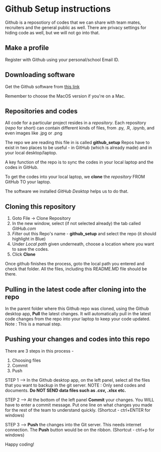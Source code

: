 # Github Setup instructions

Github is a reposotiory of codes that we can share with team mates, recruiters and the general public as well. There are privacy settings for hiding code as well, but we will not go into that.

## Make a profile

Register with Github using your personal/school Email ID. 

## Downloading software 

Get the Github software from [this link](https://desktop.github.com/)

Remember to choose the MacOS version if you're on a Mac.

## Repositories and codes

All code for a particular project resides in a <i>repository</i>. 
Each repository (<i>repo</i> for short) can contain different kinds of files, from .py, .R, .ipynb, and even images like .jpg or .png

The repo we are reading this file in is called <b>github_setup</b>
Repos have to exist in two places to be useful - in GitHub (which is already made) and in your local desktop/laptop. 

A key function of the repo is to sync the codes in your local laptop and the codes in GitHub.

To get the codes into your local laptop, we <b>clone</b> the <i>repository</i> FROM GitHub TO your laptop. 

The software we installed <i>GitHub Desktop</i> helps us to do that. 

## Cloning this repository

1. Goto File -> Clone Repository
2. In the new window, select (if not selected already) the tab called <i>GitHub.com</i>
3. <i>Filter</i> out this Repo's name - <b>github_setup</b> and select the repo (it should highlight in Blue)
4. Under <i>Local path</i> given underneath, choose a location where you want to save the codes.
5. Click <b>Clone</b>

Once github finishes the process, goto the local path you entered and check that folder. All the files, including this README.MD file should be there.


## Pulling in the latest code after cloning into the repo

In the parent folder where this Github repo was cloned, using the Github desktop app, <b>Pull</b> the latest changes. It will automatically pull in the latest code changes from the repo into your laptop to keep your code updated. Note : This is a manual step.

## Pushing your changes and codes into this repo

There are 3 steps in this process - 
1. Choosing files
2. Commit
3. Push

STEP 1 --> In the Github desktop app, on the left panel, select all the files that you want to backup in the git server. NOTE : Only send codes and documents. <b>Do NOT SEND data files such as .csv, .xlsx etc.</b>

STEP 2 --> At the bottom of the left panel <b>Commit</b> your changes. You WILL have to enter a commit message. Put one line on what changes you made for the rest of the team to understand quickly. (Shortcut - ctrl+ENTER for windows)

STEP 3 --> <b>Push</b> the changes into the Git server. This needs internet connection. The <b>Push</b> button would be on the ribbon. (Shortcut - ctrl+p for windows)
  
 Happy coding!    

